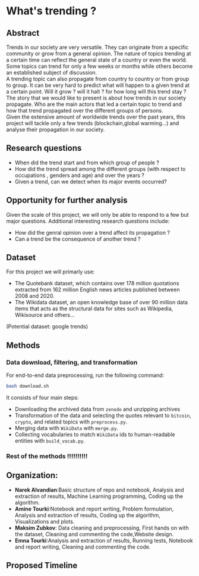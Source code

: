 # What's trending ?
 
## Abstract

Trends in our society are very versatile. They can originate from a specific community or grow from a general opinion. The nature of topics trending at a certain time can reflect the general state of a country or even the world. Some topics can trend for only a few weeks or months while others become an established subject of discussion.  
A trending topic can also propagate from country to country or from group to group. It can be very hard to predict what will happen to a given trend at a certain point. Will it grow ? will it halt ? for how long will this trend stay ?   
The story that we would like to present is about how trends in our society propagate. Who are the main actors that led a certain topic to trend and how that trend propagated over the different groups of persons.  
Given the extensive amount of worldwide trends over the past years, this project will tackle only a few trends (blockchain,global warming...) and analyse their propagation in our society.


## Research questions 

- When did the trend start and from which group of people ?
- How did the trend spread among the different groups (with respect to occupations , genders and age) and over the years ?
- Given a trend, can we detect when its major events occurred?

## Opportunity for further analysis

Given the scale of this project, we will only be able to respond to a few but major questions. Additional interesting research questions include: 
- How did the genral opinion over a trend affect its propagation ? 
- Can a trend be the consequence of another trend ? 

## Dataset 

For this project we will primarly use:
- The Quotebank dataset, which contains over 178 million quotations extracted from 162 million English news articles published between 2008 and 2020. 
- The Wikidata dataset, an open knowledge base of over 90 million data items that acts as the structural data for sites such as Wikipedia, Wikisource and others...  

(Potential dataset: google trends)

## Methods 

### Data download, filtering, and transformation
For end-to-end data preprocessing, run the following command:
```bash
bash download.sh
```
It consists of four main steps:
* Downloading the archived data from `zenodo` and unzipping archives
* Transformation of the data and selecting the quotes relevant to `bitcoin`, `crypto`, and related topics with `preprocess.py`.
* Merging data with `WikiData` with `merge.py`.
* Collecting vocabularies to match `WikiData` ids to human-readable entities with `build_vocab.py`.

### Rest of the methods !!!!!!!!!!

## Organization:

- **Narek Alvandian**:Basic structure of repo and notebook, Analysis and extraction of results, Machine Learning programming, Coding up the algorithm.
- **Amine Tourki**:Notebook and report writing, Problem formulation, Analysis and extraction of results, Coding up the algorithm, Visualizations and plots.
- **Maksim Zubkov**: Data cleaning and preprocessing, First hands on with the dataset, Cleaning and commenting the code,Website design.
- **Emna Tourki**:Analysis and extraction of results, Running tests, Notebook and report writing, Cleaning and commenting the code.

## Proposed Timeline



